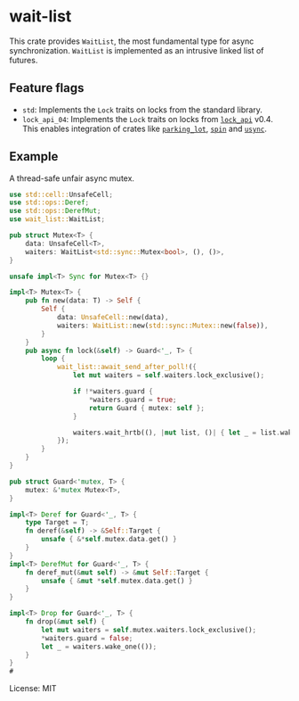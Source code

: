 # wait-list

This crate provides `WaitList`, the most fundamental type for async synchronization. `WaitList`
is implemented as an intrusive linked list of futures.

## Feature flags

- `std`: Implements the `Lock` traits on locks from the standard library.
- `lock_api_04`: Implements the `Lock` traits on locks from [`lock_api`] v0.4. This enables
integration of crates like [`parking_lot`], [`spin`] and [`usync`].

## Example

A thread-safe unfair async mutex.

```rust
use std::cell::UnsafeCell;
use std::ops::Deref;
use std::ops::DerefMut;
use wait_list::WaitList;

pub struct Mutex<T> {
    data: UnsafeCell<T>,
    waiters: WaitList<std::sync::Mutex<bool>, (), ()>,
}

unsafe impl<T> Sync for Mutex<T> {}

impl<T> Mutex<T> {
    pub fn new(data: T) -> Self {
        Self {
            data: UnsafeCell::new(data),
            waiters: WaitList::new(std::sync::Mutex::new(false)),
        }
    }
    pub async fn lock(&self) -> Guard<'_, T> {
        loop {
            wait_list::await_send_after_poll!({
                let mut waiters = self.waiters.lock_exclusive();

                if !*waiters.guard {
                    *waiters.guard = true;
                    return Guard { mutex: self };
                }

                waiters.wait_hrtb((), |mut list, ()| { let _ = list.wake_one(()); })
            });
        }
    }
}

pub struct Guard<'mutex, T> {
    mutex: &'mutex Mutex<T>,
}

impl<T> Deref for Guard<'_, T> {
    type Target = T;
    fn deref(&self) -> &Self::Target {
        unsafe { &*self.mutex.data.get() }
    }
}
impl<T> DerefMut for Guard<'_, T> {
    fn deref_mut(&mut self) -> &mut Self::Target {
        unsafe { &mut *self.mutex.data.get() }
    }
}

impl<T> Drop for Guard<'_, T> {
    fn drop(&mut self) {
        let mut waiters = self.mutex.waiters.lock_exclusive();
        *waiters.guard = false;
        let _ = waiters.wake_one(());
    }
}
#
```

[`lock_api`]: https://docs.rs/lock_api
[`parking_lot`]: https://docs.rs/parking_lot
[`spin`]: https://docs.rs/spin
[`usync`]: https://docs.rs/usync

License: MIT
